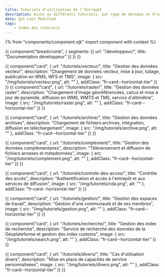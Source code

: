 ```yaml
---
title: Tutoriels d'utilisation de l'Entrepôt
description: Accès au différents tutoriels, par type de données et d'usage
date: git Last Modified
tags:
    - Index des tutoriels
---
```


{% from "components/component.njk" import component with context %}

{{ component("breadcrumb", {
    segments: [{
        url: "/developpeur/",
        title: "Documentation développeur"
    }]
}) }}

<div>

{{ component("card", {
    url: "/tutoriels/vecteur/",
    title: "Gestion des données vecteur",
    description: "Chargement de données vecteur, mise à jour, tuilage, publication en WMS, WFS et TMS",
    image: {
        src: "/img/tutoriels/vecteur.png",
        alt: ""
    },
    addClass: "fr-card--horizontal-tier"
}) }}
{{ component("card", {
    url: "/tutoriels/raster/",
    title: "Gestion des données raster",
    description: "Chargement d'image géoréférencées, calcul et mise à jour de pyramide, diffusion en WMS, WMTS et TMS, service d'altimétrie",
    image: {
        src: "/img/tutoriels/raster.png",
        alt: ""
    },
    addClass: "fr-card--horizontal-tier"
}) }}

{{ component("card", {
    url: "/tutoriels/archive/",
    title: "Gestion des données archives",
    description: "Chargement de fichiers archives, intégration, diffusion en téléchargement",
    image: {
        src: "/img/tutoriels/archive.png",
        alt: ""
    },
    addClass: "fr-card--horizontal-tier"
}) }}

{{ component("card", {
    url: "/tutoriels/complement/",
    title: "Gestion des données complémentaires",
    description: "Téléversement et diffusion de fichiers annexes et métadonnées",
    image: {
        src: "/img/tutoriels/complement.png",
        alt: ""
    },
    addClass: "fr-card--horizontal-tier"
}) }}

{{ component("card", {
    url: "/tutoriels/controle-des-acces/",
    title: "Contrôle des accès",
    description: "Authentification et accès à l'entrepôt et aux services de diffusion",
    image: {
        src: "/img/tutoriels/cda.png",
        alt: ""
    },
    addClass: "fr-card--horizontal-tier"
}) }}

{{ component("card", {
    url: "/tutoriels/gestion/",
    title: "Gestion des espaces de travail",
    description: "Gestion d'une communauté et de ses membres",
    image: {
        src: "/img/tutoriels/gestion.png",
        alt: ""
    },
    addClass: "fr-card--horizontal-tier"
}) }}

{{ component("card", {
    url: "/tutoriels/recherche/",
    title: "Gestion des index de recherche",
    description: "Service de recherche des données de la Géoplateforme et gestion des index customs",
    image: {
        src: "/img/tutoriels/search.png",
        alt: ""
    },
    addClass: "fr-card--horizontal-tier"
}) }}

{{ component("card", {
    url: "/tutoriels/divers/",
    title: "Cas d'utilisation divers",
    description: "Mise en place de capacités de service personnalisées",
    image: {
        src: "/img/tutoriels/divers.png",
        alt: ""
    },
    addClass: "fr-card--horizontal-tier"
}) }}

</div>
